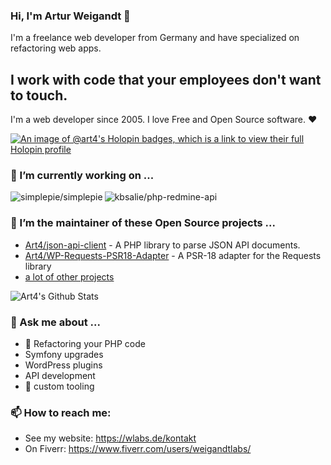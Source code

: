 ### Hi, I'm Artur Weigandt 👋

I'm a freelance web developer from Germany and have specialized on refactoring web apps.

## I work with code that your employees don't want to touch.

I'm a web developer since 2005. I love Free and Open Source software. ❤️ 

[![An image of @art4's Holopin badges, which is a link to view their full Holopin profile](https://holopin.me/art4)](https://holopin.io/@art4)

### 🔭 I’m currently working on ...

<img align="left" alt="simplepie/simplepie" src="https://github-readme-stats.vercel.app/api/pin?username=simplepie&repo=simplepie&show_icons=true&hide_border=true" />
<img alt="kbsalie/php-redmine-api" src="https://github-readme-stats.vercel.app/api/pin?username=kbsali&repo=php-redmine-api&show_icons=true&hide_border=true" />

### 👷 I’m the maintainer of these Open Source projects ...

- [Art4/json-api-client](https://github.com/Art4/json-api-client) - A PHP library to parse JSON API documents. 
- [Art4/WP-Requests-PSR18-Adapter](https://github.com/Art4/WP-Requests-PSR18-Adapter) - A PSR-18 adapter for the Requests library
- [a lot of other projects](https://github.com/Art4?tab=repositories)

<img alt="Art4's Github Stats" src="https://github-readme-stats.vercel.app/api?username=Art4&show_icons=true&hide_border=true" />

### 💬 Ask me about ...

- 🐘 Refactoring your PHP code
- Symfony upgrades
- WordPress plugins
- API development
- 🔧 custom tooling

### 📫 How to reach me:

- See my website: https://wlabs.de/kontakt
- On Fiverr: https://www.fiverr.com/users/weigandtlabs/

<!--
**Art4/Art4** is a ✨ _special_ ✨ repository because its `README.md` (this file) appears on your GitHub profile.

Here are some ideas to get you started:

- 🔭 I’m currently working on ...
- 🌱 I’m currently learning ...
- 👯 I’m looking to collaborate on ...
- 🤔 I’m looking for help with ...
- 💬 Ask me about ...
- 📫 How to reach me: ...
- 😄 Pronouns: ...
- ⚡ Fun fact: ...
-->
